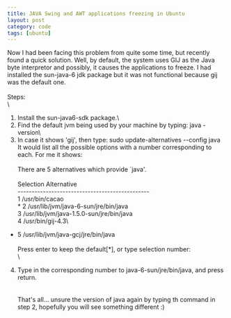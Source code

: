 ```yaml
---
title: JAVA Swing and AWT applications freezing in Ubuntu
layout: post
category: code
tags: [ubuntu]
---
```


Now I had been facing this problem from quite some time, but recently
found a quick solution. Well, by default, the system uses GIJ as the
Java byte interpretor and possibly, it causes the applications to
freeze. I had installed the sun-java-6 jdk package but it was not
functional because gij was the default one.\
\
Steps:\
\
1. Install the sun-java6-sdk package.\
2. Find the default jvm being used by your machine by typing: java
-version\
3. In case it shows 'gij', then type: sudo update-alternatives --config
java\
It would list all the possible options with a number corresponding to
each. For me it shows:\
\
There are 5 alternatives which provide \`java'.\
\
Selection Alternative\
-----------------------------------------------\
 1 /usr/bin/cacao\
\* 2 /usr/lib/jvm/java-6-sun/jre/bin/java\
 3 /usr/lib/jvm/java-1.5.0-sun/jre/bin/java\
 4 /usr/bin/gij-4.3\
+ 5 /usr/lib/jvm/java-gcj/jre/bin/java\
\
Press enter to keep the default[\*], or type selection number:\
\
4. Type in the corresponding number to java-6-sun/jre/bin/java, and
press return.\
\
\
That's all... unsure the version of java again by typing th command in
step 2, hopefully you will see something different :)
